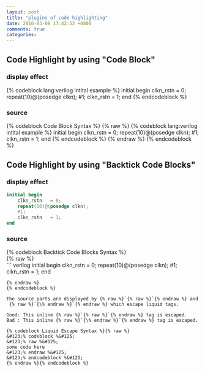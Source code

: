 ```yaml
---
layout: post
title: "plugins of code highlighting"
date: 2016-03-08 17:42:52 +0800
comments: true
categories: 
---
```

## Code Highlight by using "Code Block"

### display effect
{% codeblock lang:verilog intital example %}
initial begin
    clkn_rstn   = 0;
    repeat(10)@(posedge clkn);
    #1;
    clkn_rstn   = 1;
end
{% endcodeblock %}

### source
{% codeblock Code Block Syntax %}
{% raw %}
{% codeblock lang:verilog intital example %}
initial begin
    clkn_rstn   = 0;
    repeat(10)@(posedge clkn);
    #1;
    clkn_rstn   = 1;
end
{% endcodeblock %}
{% endraw %}
{% endcodeblock %}

## Code Highlight by using "Backtick Code Blocks"
### display effect
``` verilog
initial begin
    clkn_rstn   = 0;
    repeat(10)@(posedge clkn);
    #1;
    clkn_rstn   = 1;
end
```
### source
{% codeblock Backtick Code Blocks Syntax %}  
{% raw %}  
	``` verilog
	initial begin
		clkn_rstn   = 0;
		repeat(10)@(posedge clkn);
		#1;
		clkn_rstn   = 1;
	end  
```
{% endraw %}
{% endcodeblock %}

The source parts are displayed by {% raw %}`{% raw %}`{% endraw %} and
 {% raw %}`{\% endraw %}`{% endraw %} which escape liquid tags.

Good: This inline {% raw %}`{% raw %}`{% endraw %} tag is escaped.  
Bad : This inline {% raw %}`{\% endraw %}`{% endraw %} tag is escaped.

{% codeblock Liquid Escape Syntax %}{% raw %}  
&#123;% codeblock %&#125;
&#123;% raw %&#125;
some code here
&#123;% endraw %&#125;
&#123;% endcodeblock %&#125;
{% endraw %}{% endcodeblock %}  